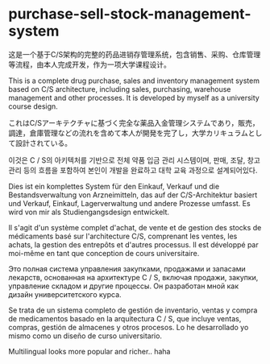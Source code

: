 # purchase-sell-stock-management-system
这是一个基于C/S架构的完整的药品进销存管理系统，包含销售、采购、仓库管理等流程，由本人完成开发，作为一项大学课程设计。

This is a complete drug purchase, sales and inventory management system based on C/S architecture, including sales, purchasing, warehouse management and other processes. It is developed by myself as a university course design.

これはC/Sアーキテクチャに基づく完全な薬品入金管理システムであり，販売，調達，倉庫管理などの流れを含めて本人が開発を完了し，大学カリキュラムとして設計されている。

이것은 C / S의 아키텍처를 기반으로 전체 약품 입금 관리 시스템이며, 판매, 조달, 창고 관리 등의 흐름을 포함하여 본인이 개발을 완료하고 대학 교육 과정으로 설계되어있다.

Dies ist ein komplettes System für den Einkauf, Verkauf und die Bestandsverwaltung von Arzneimitteln, das auf der C/S-Architektur basiert und Verkauf, Einkauf, Lagerverwaltung und andere Prozesse umfasst. Es wird von mir als Studiengangsdesign entwickelt.

Il s'agit d'un système complet d'achat, de vente et de gestion des stocks de médicaments basé sur l'architecture C/S, comprenant les ventes, les achats, la gestion des entrepôts et d'autres processus. Il est développé par moi-même en tant que conception de cours universitaire.

Это полная система управления закупками, продажами и запасами лекарств, основанная на архитектуре C / S, включая продажи, закупки, управление складом и другие процессы. Он разработан мной как дизайн университетского курса.

Se trata de un sistema completo de gestión de inventario, ventas y compra de medicamentos basado en la arquitectura C / S, que incluye ventas, compras, gestión de almacenes y otros procesos. Lo he desarrollado yo mismo como un diseño de curso universitario.

Multilingual looks more popular and richer.. haha
